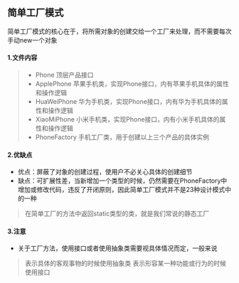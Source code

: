 ## 简单工厂模式
简单工厂模式的核心在于，将所需对象的创建交给一个工厂来处理，而不需要每次手动new一个对象

#### 1.文件内容
> - Phone 顶层产品接口
> - ApplePhone 苹果手机类，实现Phone接口，内有苹果手机具体的属性和操作逻辑
> - HuaWeiPhone 华为手机类，实现Phone接口，内有华为手机具体的属性和操作逻辑
> - XiaoMiPhone 小米手机类，实现Phone接口，内有小米手机具体的属性和操作逻辑
> - PhoneFactory 手机工厂类，用于创建以上三个产品的具体实例

#### 2.优缺点
- 优点：屏蔽了对象的创建过程，使用户不必关心具体的创建细节
- 缺点：可扩展性差，当新增加一个类型的时候，仍然需要在PhoneFactory中增加或修改代码，违反了开闭原则，因此简单工厂模式并不是23种设计模式中的一种
> 在简单工厂的方法中返回static类型的类，就是我们常说的静态工厂

#### 3.注意
- 关于工厂方法，使用接口或者使用抽象类需要视具体情况而定，一般来说
> 表示具体的客观事物的时候使用抽象类
> 表示形容某一种功能或行为的时候使用接口